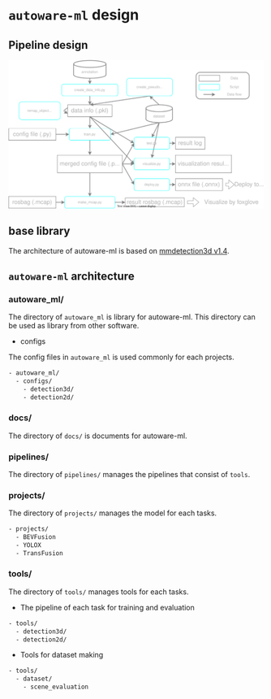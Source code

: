 # `autoware-ml` design

## Pipeline design

![](/docs/fig/pipeline.drawio.svg)

## base library

The architecture of autoware-ml is based on [mmdetection3d v1.4](https://github.com/open-mmlab/mmdetection3d/tree/v1.4.0).

## `autoware-ml` architecture

### autoware_ml/

The directory of `autoware_ml` is library for autoware-ml.
This directory can be used as library from other software.

- configs

The config files in `autoware_ml` is used commonly for each projects.

```
- autoware_ml/
  - configs/
    - detection3d/
    - detection2d/
```

### docs/

The directory of `docs/` is documents for autoware-ml.

### pipelines/

The directory of `pipelines/` manages the pipelines that consist of `tools`.

### projects/

The directory of `projects/` manages the model for each tasks.

```
- projects/
  - BEVFusion
  - YOLOX
  - TransFusion
```

### tools/

The directory of `tools/` manages tools for each tasks.

- The pipeline of each task for training and evaluation

```
- tools/
  - detection3d/
  - detection2d/
```

- Tools for dataset making

```
- tools/
  - dataset/
    - scene_evaluation
```
